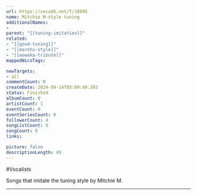```yaml
---
url: https://vocadb.net/T/10895
name: Mitchie M-style tuning
additionalNames: 
- 
parent: "[[tuning-imitation]]"
related:
- "[[good-tuning]]"
- "[[maretu-style]]"
- "[[wowaka-tribute]]"
mappedNicoTags:

newTargets:
- all
commentCount: 0
createDate: 2024-09-14T03:09:40.303
status: Finished
albumCount: 0
artistCount: 1
eventCount: 0
eventSeriesCount: 0
followerCount: 4
songListCount: 0
songCount: 8
links: 

picture: false
descriptionLength: 49
---
```


#Vocalists

Songs that imitate the tuning style by Mitchie M.

---

